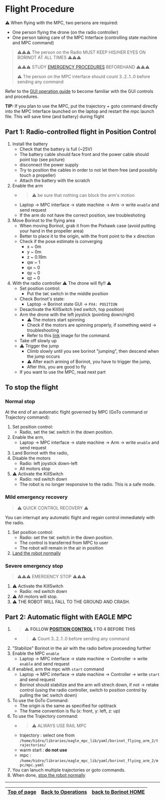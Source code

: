 # Flight Procedure

⚠️ When flying with the MPC, two persons are required:
- One person flying the drone (on the radio controller)
- One person taking care of the MPC Interface (controlling state machine and MPC command)

> ⚠️⚠️⚠️ The person on the Radio MUST KEEP HIS/HER EYES ON BORINOT AT ALL TIMES ⚠️⚠️⚠️
>
> ⚠️⚠️⚠️ STUDY [EMERGENCY PROCEDURES](#severe-emergency-stop) BEFOREHAND ⚠️⚠️⚠️
>
> ⚠️ The person on the MPC interface should count 3..2..1..0 before sending any command

Refer to the [GUI operation guide](./3_laptop_bringup.md#launch-borinot-graphical-user-interface) to become familiar with the GUI controls and procedures.

**TIP:** If you plan to use the MPC, put the trajectory + goto command directly into the MPC Interface launched on the laptop and restart the mpc launch file. This will save time (and battery) during flight


## Part 1: Radio-controlled flight in Position Control
1. Install the battery
   - Check that the battery is full (~25V)
   - The battery cable should face front and the power cable should point top (see picture)
   - disconnect the power supply
   - Try to position the cables in order to not let them free (and possibily touch a propeller)
   - Attach the battery with the scratch
2. Enable the arm
   - > ⚠️ be sure that nothing can block the arm's motion 
   - Laptop -> MPC interface -> state machine -> Arm -> write `enable` and send request
   - If the arm do not have the correct position, see troubleshoting
3. Move Borinot to the flying area
    - When moving Borinot, grab it from the Pixhawk case (avoid putting your hand in the propeller area)
    - Better to place it to the origin, with the front point to the x direction
    - Check if the pose estimate is converging
      - x ~ 0m
      - y ~ 0m
      - z ~ 0.19m
      - qw ~ 1
      - qx ~ 0
      - qy ~ 0
      - qz ~ 0
4. With the radio controller ⚠️ The drone will fly!! ⚠️ 
    - Set position control:
      - Put the `SWC` switch in the middle position
    - Check Borinot's state:
      - Laptop -> Borinot state GUI -> `PX4: POSITION`
    - Desactivate the KillSwitch (red switch, top position)
    - Arm the drone with the left joystick (pointing down/right)
      -  ⚠️ The motors start spinning
      - Check if the motors are spinning properly, if something weird -> troubleshooting
      - Refer to this [link](https://docs.px4.io/main/en/flight_modes_mc/position.html) image for the command.
    - Take off slowly up
    - ⚠️ Trigger the jump
      - Climb slowly until you see borinot "jumping", then descend when the jump occurs
      - ⚠️ After each arming of Borinot, you have to trigger the jump,
      - After this, you are good to fly
    - If you want to use the MPC, read next part

## To stop the flight 

### Normal stop
At the end of an automatic flight governed by MPC (GoTo command or Trajectory command):
1. Set position control: 
   - Radio, set the `SWC` switch in the down position.
2. Enable the arm,
   - Laptop -> MPC interface -> state machine -> Arm -> write `enable` and send request
3. Land Borinot with the radio,
4. Disable the motors 
   - Radio: left joystick down-left
   - All motors stop
5. ⚠️ Activate the KillSwitch
   - Radio: red switch down
   - The robot is no longer responsive to the radio. This is a safe mode.

### Mild emergency recovery
> ⚠️ QUICK CONTROL RECOVERY ⚠️

You can interrupt any automatic flight and regain control immediately with the radio.
1. Set position control: 
   - Radio: set the `SWC` switch in the down position.
   - The control is transferred from MPC to user
   - The robot will remain in the air in position
2. [Land the robot normally](#normal-stop)

### Severe emergency stop
> ⚠️⚠️⚠️ EMERGENCY STOP ⚠️⚠️⚠️
1. ⚠️ Activate the KillSwitch
   - Radio: red switch down
2. ⚠️ All motors will stop.
3. ⚠️ THE ROBOT WILL FALL TO THE GROUND AND CRASH. 

## Part 2: Automatic flight with EAGLE MPC 
1. > ⚠️ **FOLLOW [POSITION CONTROL](#part-1-radio-controlled-flight-in-position-control) 1 TO 4 BEFORE THIS**
   - > ⚠️ Count 3..2..1..0 before sending any command
2. "Stabilize" Borinot in the air with the radio before proceeding further 
3. Enable the MPC `enable`
   - Laptop -> MPC interface -> state machine -> Controller ->  write  `enable` and send request
4. if enabled, arm the mpc with `start` command
   - Laptop -> MPC interface -> state machine -> Controller ->  write  `start` and send request
   - Borinot should stabilize and the arm will strech down, if not -> retake control (using the radio controller, switch to position control by pulling the `SWC` switch down)
5. To use the GoTo Command:
   - The origin is the same as specified for optitrack
   - The frame convention is flu (x: front, y: left, z: up)
6. To use the Trajectory command:
   - > ⚠️ ALWAYS USE RAIL MPC
   - trajectory : select one from `/home/hidro/libraries/eagle_mpc_lib/yaml/borinot_flying_arm_2/trajectories/`
   - warm start : **do not use**
   - mpc : `/home/hidro/libraries/eagle_mpc_lib/yaml/borinot_flying_arm_2/mpc/mpc.yaml`
7. You can lanuch multiple trajectories or goto commands.
8. When done, [stop the robot normally](#normal-stop)

---

| [Top of page](#flight-procedure) | [Back to Operations](./README.md) | [back to Borinot HOME](../README.md) |
| --- | --- | --- |
